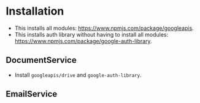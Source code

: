 # Installation
* This installs all modules: https://www.npmjs.com/package/googleapis.
* This installs auth library without having to install all modules: https://www.npmjs.com/package/google-auth-library.

## DocumentService
* Install `googleapis/drive` and `google-auth-library`.

## EmailService